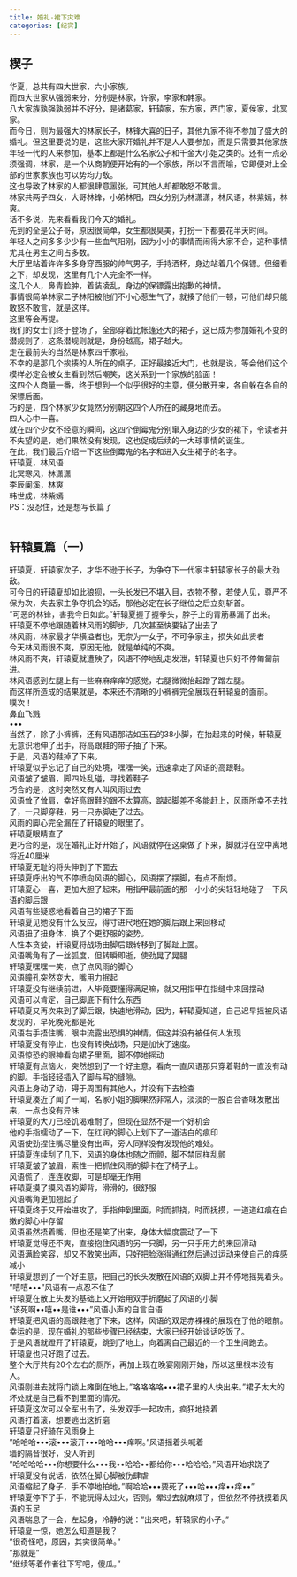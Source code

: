 ```yaml
---
title: 婚礼-裙下灾难
categories: [纪实]
---
```


## 楔子<br>
华夏，总共有四大世家，六小家族。<br>而四大世家从强弱来分，分别是林家，许家，李家和韩家。<br>八大家族孰强孰弱并不好分，是诸葛家，轩辕家，东方家，西门家，夏侯家，北冥家。<br>而今日，则为最强大的林家长子，林锋大喜的日子，其他九家不得不参加了盛大的婚礼。但这里要说的是，这些大家开婚礼并不是人人要参加，而是只需要其他家族年轻一代的人来参加，基本上都是什么名家公子和千金大小姐之类的。还有一点必须强调，林家，是一个从商朝便开始有的一个家族，所以不言而喻，它即便对上全部的世家家族也可以势均力敌。<br>这也导致了林家的人都很肆意嚣张，可其他人却都敢怒不敢言。<br>林家共两子四女，大哥林锋，小弟林阳，四女分别为林潇潇，林风语，林紫嫣，林爽。<br>话不多说，先来看看我们今天的婚礼。<br>先到的全是公子哥，原因很简单，女生都很臭美，打扮一下都要花半天时间。<br>年轻人之间多多少少有一些血气阳刚，因为小小的事情而闹得大家不合，这种事情尤其在男生之间占多数。<br>大厅里站着许许多多身穿西服的帅气男子，手持酒杯，身边站着几个保镖。但细看之下，却发现，这里有几个人完全不一样。<br>这几个人，鼻青脸肿，着装凌乱，身边的保镖露出抱歉的神情。<br>事情很简单林家二子林阳被他们不小心惹生气了，就揍了他们一顿，可他们却只能敢怒不敢言，就是这样。<br>这里等会再提。<br>我们的女士们终于登场了，全部穿着比帐篷还大的裙子，这已成为参加婚礼不变的潜规则了，这条潜规则就是，身份越高，裙子越大。<br>走在最前头的当然是林家四千家啦。<br>不幸的是那几个挨揍的人所在的桌子，正好最接近大门，也就是说，等会他们这个模样必定会被女生看到然后嘲笑，这关系到一个家族的脸面！<br>这四个人商量一番，终于想到一个似乎很好的主意，便分散开来，各自躲在各自的保镖后面。<br>巧的是，四个林家少女竟然分别朝这四个人所在的藏身地而去。<br>四人心中一喜。<br>就在四个少女不经意的瞬间，这四个倒霉鬼分别窜入身边的少女的裙下，令读者并不失望的是，她们果然没有发现，这也促成后续的一大球事情的诞生。<br>在此，我们最后介绍一下这些倒霉鬼的名字和进入女生裙子的名字。<br>轩辕夏，林风语<br>北冥寒风，林潇潇<br>李辰阑溪，林爽<br>韩世成，林紫嫣<br>PS：没忍住，还是想写长篇了<br><br>

## 轩辕夏篇（一）<br>
轩辕夏，轩辕家次子，才华不逊于长子，为争夺下一代家主轩辕家长子的最大劲敌。<br>可今日的轩辕夏却如此狼狈，一头长发已不堪入目，衣物不整，若使人见，尊严不保为次，失去家主争夺机会的话，那他必定在长子继位之后立刻斩首。<br>”可恶的林锋，害我今日如此。”轩辕夏握了握拳头，脖子上的青筋暴漏了出来。<br>轩辕夏不停地跟随着林风雨的脚步，几次甚至快要钻了出去了<br>林风雨，林家最才华横溢者也，无奈为一女子，不可争家主，损失如此贤者<br>今天林风雨很不爽，原因无他，就是单纯的不爽。<br>林风雨不爽，轩辕夏就遭殃了，风语不停地乱走发泄，轩辕夏也只好不停匍匐前进。<br>林风语感到左腿上有一些麻麻痒痒的感觉，右腿微微抬起蹭了蹭左腿。<br>而这样所造成的结果就是，本来还不清晰的小裤裤完全展现在轩辕夏的面前。<br>噗次！<br>鼻血飞溅<br>•••<br>当然了，除了小裤裤，还有风语那洁如玉石的38小脚，在抬起来的时候，轩辕夏无意识地伸了出手，将高跟鞋的带子抽了下来。<br>于是，风语的鞋掉了下来。<br>轩辕夏似乎忘记了自己的处境，嘿嘿一笑，迅速拿走了风语的高跟鞋。<br>风语皱了皱眉，脚四处乱碰，寻找着鞋子<br>巧合的是，这时突然又有人叫风雨过去<br>风语耸了耸肩，幸好高跟鞋的跟不太算高，踮起脚差不多能赶上，风雨所幸不去找了，一只脚穿鞋，另一只赤脚走了过去。<br>风雨的脚心完全漏在了轩辕夏的眼里了。<br>轩辕夏眼睛直了<br>更巧合的是，现在婚礼正好开始了，风语就停在这桌做了下来，脚就浮在空中离地将近40厘米<br>轩辕夏无耻的将头伸到了下面去<br>轩辕夏呼出的气不停喷向风语的脚心，风语摆了摆脚，有点不耐烦。<br>轩辕夏心一喜，更加大胆了起来，用指甲最前面的那一小小的尖轻轻地碰了一下风语的脚后跟<br>风语有些疑惑地看着自己的裙子下面<br>轩辕夏见她没有什么反应，得寸进尺地在她的脚后跟上来回移动<br>风语扭了扭身体，换了个更舒服的姿势。<br>人性本贪婪，轩辕夏将战场由脚后跟转移到了脚趾上面。<br>风语嘴角有了一丝弧度，但转瞬即逝，使劲晃了晃腿<br>轩辕夏嘿嘿一笑，点了点风雨的脚心<br>风语瞳孔突然变大，嘴用力抿起<br>轩辕夏没有继续前进，人毕竟要懂得满足嘛，就又用指甲在指缝中来回摆动<br>风语可以肯定，自己脚底下有什么东西<br>轩辕夏又再次来到了脚后跟，快速地滑动，因为，轩辕夏知道，自己迟早摇被风语发现的，早死晚死都是死<br>风语右手捂住嘴，眼中流露出恐惧的神情，但这并没有被任何人发现<br>轩辕夏没有停止，也没有转换战场，只是加快了速度。<br>风语惊恐的眼神看向裙子里面，脚不停地摇动<br>轩辕夏有点恼火，突然想到了一个好主意，看向一直风语那只穿着鞋的一直没有动的脚。手指轻轻插入了脚与写的缝隙。<br>风语上身动了动，碍于周围有其他人，并没有下去检查<br>轩辕夏凑近了闻了一闻，名家小姐的脚果然非常人，淡淡的一股百合香味发散出来，一点也没有异味<br>轩辕夏的大刀已经饥渴难耐了，但现在显然不是一个好机会<br>他的手指蠕动了一下，在红润的脚心上划下了一道洁白的痕印<br>风语使劲捏住嘴尽量没有出声，旁人同样没有发现他的难处。<br>轩辕夏连续刮了几下，风语的身体也随之而颤，脚不禁同样乱颤<br>轩辕夏皱了皱眉，索性一把抓住风雨的脚卡在了椅子上。<br>风语慌了，连连收脚，可是却毫无作用<br>轩辕夏摸了摸风语的脚背，滑滑的，很舒服<br>风语嘴角更加翘起了<br>轩辕夏终于又开始进攻了，手指伸到里面，时而抓挠，时而抚摸，一道道红痕在白嫩的脚心中存留<br>风语虽然捂着嘴，但也还是笑了出来，身体大幅度震动了一下<br>轩辕夏觉得还不爽，直接抱住风语的另一只脚，另一只手用力的来回滑动<br>风语满脸笑容，却又不敢笑出声，只好把脸涨得通红然后通过运动来使自己的痒感减小<br>轩辕夏想到了一个好主意，把自己的长头发散在风语的双脚上并不停地摇晃着头。<br>”嘻嘻•••”风语有一点忍不住了<br>轩辕夏在散上头发的基础上又开始用双手折磨起了风语的小脚<br>”该死啊••嘻••是谁•••”风语小声的自言自语<br>轩辕夏把风语的高跟鞋拖了下来，这样，风语的双足赤裸裸的展现在了他的眼前。<br>幸运的是，现在婚礼的那些步骤已经结束，大家已经开始谈话吃饭了。<br>于是风语就蹬开了轩辕夏，跳到了地上，向着离自己最近的一个卫生间跑去。<br>轩辕夏也只好跑了过去。<br>整个大厅共有20个左右的厕所，再加上现在晚宴刚刚开始，所以这里根本没有人。<br>风语刚进去就将门锁上瘫倒在地上，”咯咯咯咯•••裙子里的人快出来。”裙子太大的坏处就是自己看不到里面的情况。<br>轩辕夏这次可以全军出击了，头发双手一起攻击，疯狂地挠着<br>风语打着滚，想要逃出这折磨<br>轩辕夏只好骑在风雨身上<br>”哈哈哈•••滚•••滚开•••哈哈•••痒啊。”风语摇着头喊着<br>墙的隔音很好，没人听到<br>”哈哈哈哈•••你想要什么•••我••哈哈••都给你•••哈哈哈。”风语开始求饶了<br>轩辕夏没有说话，依然在脚心脚被伤肆虐<br>风语缩起了身子，手不停地拍地，”啊哈哈•••要死了•••哈•••痒••痒••”<br>轩辕夏停下了手，不能玩得太过火，否则，晕过去就麻烦了，但依然不停抚摸着风语的玉足<br>风语喘息了一会，左起身，冷静的说：”出来吧，轩辕家的小子。”<br>轩辕夏一惊，她怎么知道是我？<br>”很奇怪吧，原因，其实很简单。”<br>”那就是”<br>”继续等着作者往下写吧，傻瓜。”